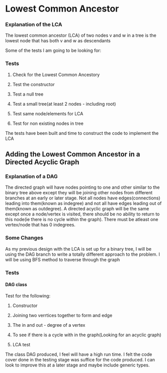 # Lowest Common Ancestor

### Explanation of the LCA
The lowest common ancestor (LCA) of two nodes v and w in a tree is the lowest node that has both v and w as descendants

Some of the tests I am going to be looking for:

### Tests
1. Check for the Lowest Common Ancestory

2. Test the constructor

3. Test a null tree

4. Test a small tree(at least 2 nodes - including root)

3. Test same node/elements for LCA

5. Test for non existing nodes in tree

The tests have been built and time to construct the code to implement the LCA

## Adding the Lowest Common Ancestor in a Directed Acyclic Graph

### Explanation of a DAG
The directed graph will have nodes pointing to one and other similar to the binary tree above except they will be joining other nodes from different branches at an early or later stage. Not all nodes have edges(connections) leading into them(known as indegree) and not all have edges leading out of them(known as outdegree). A directed acyclic graph will be the same except once a node/vertex is visited, there should be no ability to return to this node(ie there is no cycle within the graph). There must be atleast one vertex/node that has 0 indegrees. 

### Some Changes
As my previous design with the LCA is set up for a binary tree, I will be using the DAG branch to write a totally different approach to the problem. I will be using BFS method to traverse through the graph

### Tests

#### DAG class
Test for the following:
1. Constructor

2. Joining two verrtices together to form and edge

3. The in and out - degree of a vertex

4. To see if there is a cycle with in the graph(Looking for an acyclic graph)

5. LCA test

The class DAG produced, I feel will have a high run time. I felt the code cover done in the testing stage was suffice for the code produced. I can look to improve this at a later stage and maybe include generic types.

